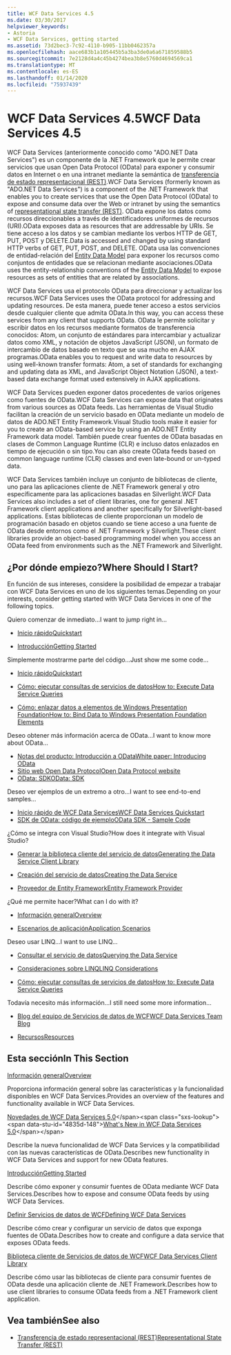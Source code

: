 ```yaml
---
title: WCF Data Services 4.5
ms.date: 03/30/2017
helpviewer_keywords:
- Astoria
- WCF Data Services, getting started
ms.assetid: 73d2bec3-7c92-4110-b905-11bb0462357a
ms.openlocfilehash: aace683b1a105445b5a3ba3de0a6a671859588b5
ms.sourcegitcommit: 7e2128d4a4c45b4274bea3b8e5760d4694569ca1
ms.translationtype: MT
ms.contentlocale: es-ES
ms.lasthandoff: 01/14/2020
ms.locfileid: "75937439"
---
```

# <a name="wcf-data-services-45"></a><span data-ttu-id="4835d-102">WCF Data Services 4.5</span><span class="sxs-lookup"><span data-stu-id="4835d-102">WCF Data Services 4.5</span></span>

<span data-ttu-id="4835d-103">WCF Data Services (anteriormente conocido como "ADO.NET Data Services") es un componente de la .NET Framework que le permite crear servicios que usan Open Data Protocol (OData) para exponer y consumir datos en Internet o en una intranet mediante la semántica de [transferencia de estado representacional (REST)](https://www.ics.uci.edu/~fielding/pubs/dissertation/rest_arch_style.htm).</span><span class="sxs-lookup"><span data-stu-id="4835d-103">WCF Data Services (formerly known as "ADO.NET Data Services") is a component of the .NET Framework that enables you to create services that use the Open Data Protocol (OData) to expose and consume data over the Web or intranet by using the semantics of [representational state transfer (REST)](https://www.ics.uci.edu/~fielding/pubs/dissertation/rest_arch_style.htm).</span></span> <span data-ttu-id="4835d-104">OData expone los datos como recursos direccionables a través de identificadores uniformes de recursos (URI).</span><span class="sxs-lookup"><span data-stu-id="4835d-104">OData exposes data as resources that are addressable by URIs.</span></span> <span data-ttu-id="4835d-105">Se tiene acceso a los datos y se cambian mediante los verbos HTTP de GET, PUT, POST y DELETE.</span><span class="sxs-lookup"><span data-stu-id="4835d-105">Data is accessed and changed by using standard HTTP verbs of GET, PUT, POST, and DELETE.</span></span> <span data-ttu-id="4835d-106">OData usa las convenciones de entidad-relación del [Entity Data Model](../adonet/entity-data-model.md) para exponer los recursos como conjuntos de entidades que se relacionan mediante asociaciones.</span><span class="sxs-lookup"><span data-stu-id="4835d-106">OData uses the entity-relationship conventions of the [Entity Data Model](../adonet/entity-data-model.md) to expose resources as sets of entities that are related by associations.</span></span>

<span data-ttu-id="4835d-107">WCF Data Services usa el protocolo OData para direccionar y actualizar los recursos.</span><span class="sxs-lookup"><span data-stu-id="4835d-107">WCF Data Services uses the OData protocol for addressing and updating resources.</span></span> <span data-ttu-id="4835d-108">De esta manera, puede tener acceso a estos servicios desde cualquier cliente que admita OData.</span><span class="sxs-lookup"><span data-stu-id="4835d-108">In this way, you can access these services from any client that supports OData.</span></span> <span data-ttu-id="4835d-109">OData le permite solicitar y escribir datos en los recursos mediante formatos de transferencia conocidos: Atom, un conjunto de estándares para intercambiar y actualizar datos como XML, y notación de objetos JavaScript (JSON), un formato de intercambio de datos basado en texto que se usa mucho en AJAX programas.</span><span class="sxs-lookup"><span data-stu-id="4835d-109">OData enables you to request and write data to resources by using well-known transfer formats: Atom, a set of standards for exchanging and updating data as XML, and JavaScript Object Notation (JSON), a text-based data exchange format used extensively in AJAX applications.</span></span>

<span data-ttu-id="4835d-110">WCF Data Services pueden exponer datos procedentes de varios orígenes como fuentes de OData.</span><span class="sxs-lookup"><span data-stu-id="4835d-110">WCF Data Services can expose data that originates from various sources as OData feeds.</span></span> <span data-ttu-id="4835d-111">Las herramientas de Visual Studio facilitan la creación de un servicio basado en OData mediante un modelo de datos de ADO.NET Entity Framework.</span><span class="sxs-lookup"><span data-stu-id="4835d-111">Visual Studio tools make it easier for you to create an OData-based service by using an ADO.NET Entity Framework data model.</span></span> <span data-ttu-id="4835d-112">También puede crear fuentes de OData basadas en clases de Common Language Runtime (CLR) e incluso datos enlazados en tiempo de ejecución o sin tipo.</span><span class="sxs-lookup"><span data-stu-id="4835d-112">You can also create OData feeds based on common language runtime (CLR) classes and even late-bound or un-typed data.</span></span>

<span data-ttu-id="4835d-113">WCF Data Services también incluye un conjunto de bibliotecas de cliente, uno para las aplicaciones cliente de .NET Framework general y otro específicamente para las aplicaciones basadas en Silverlight.</span><span class="sxs-lookup"><span data-stu-id="4835d-113">WCF Data Services also includes a set of client libraries, one for general .NET Framework client applications and another specifically for Silverlight-based applications.</span></span> <span data-ttu-id="4835d-114">Estas bibliotecas de cliente proporcionan un modelo de programación basado en objetos cuando se tiene acceso a una fuente de OData desde entornos como el .NET Framework y Silverlight.</span><span class="sxs-lookup"><span data-stu-id="4835d-114">These client libraries provide an object-based programming model when you access an OData feed from environments such as the .NET Framework and Silverlight.</span></span>

## <a name="where-should-i-start"></a><span data-ttu-id="4835d-115">¿Por dónde empiezo?</span><span class="sxs-lookup"><span data-stu-id="4835d-115">Where Should I Start?</span></span>

<span data-ttu-id="4835d-116">En función de sus intereses, considere la posibilidad de empezar a trabajar con WCF Data Services en uno de los siguientes temas.</span><span class="sxs-lookup"><span data-stu-id="4835d-116">Depending on your interests, consider getting started with WCF Data Services in one of the following topics.</span></span>

<span data-ttu-id="4835d-117">Quiero comenzar de inmediato…</span><span class="sxs-lookup"><span data-stu-id="4835d-117">I want to jump right in...</span></span>

- [<span data-ttu-id="4835d-118">Inicio rápido</span><span class="sxs-lookup"><span data-stu-id="4835d-118">Quickstart</span></span>](quickstart-wcf-data-services.md)

- [<span data-ttu-id="4835d-119">Introducción</span><span class="sxs-lookup"><span data-stu-id="4835d-119">Getting Started</span></span>](getting-started-with-wcf-data-services.md)

<span data-ttu-id="4835d-120">Simplemente mostrarme parte del código...</span><span class="sxs-lookup"><span data-stu-id="4835d-120">Just show me some code...</span></span>

- [<span data-ttu-id="4835d-121">Inicio rápido</span><span class="sxs-lookup"><span data-stu-id="4835d-121">Quickstart</span></span>](quickstart-wcf-data-services.md)

- [<span data-ttu-id="4835d-122">Cómo: ejecutar consultas de servicios de datos</span><span class="sxs-lookup"><span data-stu-id="4835d-122">How to: Execute Data Service Queries</span></span>](how-to-execute-data-service-queries-wcf-data-services.md)

- [<span data-ttu-id="4835d-123">Cómo: enlazar datos a elementos de Windows Presentation Foundation</span><span class="sxs-lookup"><span data-stu-id="4835d-123">How to: Bind Data to Windows Presentation Foundation Elements</span></span>](bind-data-to-wpf-elements-wcf-data-services.md)

<span data-ttu-id="4835d-124">Deseo obtener más información acerca de OData...</span><span class="sxs-lookup"><span data-stu-id="4835d-124">I want to know more about OData...</span></span>

- [<span data-ttu-id="4835d-125">Notas del producto: Introducción a OData</span><span class="sxs-lookup"><span data-stu-id="4835d-125">White paper: Introducing OData</span></span>](https://download.microsoft.com/download/E/5/A/E5A59052-EE48-4D64-897B-5F7C608165B8/IntroducingOData.pdf)
- [<span data-ttu-id="4835d-126">Sitio web Open Data Protocol</span><span class="sxs-lookup"><span data-stu-id="4835d-126">Open Data Protocol website</span></span>](https://www.odata.org/)
- [<span data-ttu-id="4835d-127">OData: SDK</span><span class="sxs-lookup"><span data-stu-id="4835d-127">OData: SDK</span></span>](https://www.odata.org/ecosystem/)

<span data-ttu-id="4835d-128">Deseo ver ejemplos de un extremo a otro...</span><span class="sxs-lookup"><span data-stu-id="4835d-128">I want to see end-to-end samples...</span></span>

- <span data-ttu-id="4835d-129">[Inicio rápido de WCF Data Services](https://github.com/microsoftarchive/msdn-code-gallery-community-s-z/tree/master/WCF%20Data%20Services%20Quickstart%20(OData%20Service%20and%20WPF%20Client))</span><span class="sxs-lookup"><span data-stu-id="4835d-129">[WCF Data Services Quickstart](https://github.com/microsoftarchive/msdn-code-gallery-community-s-z/tree/master/WCF%20Data%20Services%20Quickstart%20(OData%20Service%20and%20WPF%20Client))</span></span>
- [<span data-ttu-id="4835d-130">SDK de OData: código de ejemplo</span><span class="sxs-lookup"><span data-stu-id="4835d-130">OData SDK - Sample Code</span></span>](https://www.odata.org/ecosystem/#sdk)

<span data-ttu-id="4835d-131">¿Cómo se integra con Visual Studio?</span><span class="sxs-lookup"><span data-stu-id="4835d-131">How does it integrate with Visual Studio?</span></span>

- [<span data-ttu-id="4835d-132">Generar la biblioteca cliente del servicio de datos</span><span class="sxs-lookup"><span data-stu-id="4835d-132">Generating the Data Service Client Library</span></span>](generating-the-data-service-client-library-wcf-data-services.md)

- [<span data-ttu-id="4835d-133">Creación del servicio de datos</span><span class="sxs-lookup"><span data-stu-id="4835d-133">Creating the Data Service</span></span>](creating-the-data-service.md)

- [<span data-ttu-id="4835d-134">Proveedor de Entity Framework</span><span class="sxs-lookup"><span data-stu-id="4835d-134">Entity Framework Provider</span></span>](entity-framework-provider-wcf-data-services.md)

<span data-ttu-id="4835d-135">¿Qué me permite hacer?</span><span class="sxs-lookup"><span data-stu-id="4835d-135">What can I do with it?</span></span>

- [<span data-ttu-id="4835d-136">Información general</span><span class="sxs-lookup"><span data-stu-id="4835d-136">Overview</span></span>](wcf-data-services-overview.md)

- [<span data-ttu-id="4835d-137">Escenarios de aplicación</span><span class="sxs-lookup"><span data-stu-id="4835d-137">Application Scenarios</span></span>](application-scenarios-wcf-data-services.md)

<span data-ttu-id="4835d-138">Deseo usar LINQ...</span><span class="sxs-lookup"><span data-stu-id="4835d-138">I want to use LINQ...</span></span>

- [<span data-ttu-id="4835d-139">Consultar el servicio de datos</span><span class="sxs-lookup"><span data-stu-id="4835d-139">Querying the Data Service</span></span>](querying-the-data-service-wcf-data-services.md)

- [<span data-ttu-id="4835d-140">Consideraciones sobre LINQ</span><span class="sxs-lookup"><span data-stu-id="4835d-140">LINQ Considerations</span></span>](linq-considerations-wcf-data-services.md)

- [<span data-ttu-id="4835d-141">Cómo: ejecutar consultas de servicios de datos</span><span class="sxs-lookup"><span data-stu-id="4835d-141">How to: Execute Data Service Queries</span></span>](how-to-execute-data-service-queries-wcf-data-services.md)

<span data-ttu-id="4835d-142">Todavía necesito más información...</span><span class="sxs-lookup"><span data-stu-id="4835d-142">I still need some more information...</span></span>

- [<span data-ttu-id="4835d-143">Blog del equipo de Servicios de datos de WCF</span><span class="sxs-lookup"><span data-stu-id="4835d-143">WCF Data Services Team Blog</span></span>](https://docs.microsoft.com/archive/blogs/astoriateam/)

- [<span data-ttu-id="4835d-144">Recursos</span><span class="sxs-lookup"><span data-stu-id="4835d-144">Resources</span></span>](wcf-data-services-resources.md)

## <a name="in-this-section"></a><span data-ttu-id="4835d-145">Esta sección</span><span class="sxs-lookup"><span data-stu-id="4835d-145">In This Section</span></span>

[<span data-ttu-id="4835d-146">Información general</span><span class="sxs-lookup"><span data-stu-id="4835d-146">Overview</span></span>](wcf-data-services-overview.md)

<span data-ttu-id="4835d-147">Proporciona información general sobre las características y la funcionalidad disponibles en WCF Data Services.</span><span class="sxs-lookup"><span data-stu-id="4835d-147">Provides an overview of the features and functionality available in WCF Data Services.</span></span>

<span data-ttu-id="4835d-148">[Novedades de WCF Data Services 5,0](https://docs.microsoft.com/previous-versions/dotnet/wcf-data-services/ee373845(v=vs.103))</span><span class="sxs-lookup"><span data-stu-id="4835d-148">[What's New in WCF Data Services 5.0](https://docs.microsoft.com/previous-versions/dotnet/wcf-data-services/ee373845(v=vs.103))</span></span>

<span data-ttu-id="4835d-149">Describe la nueva funcionalidad de WCF Data Services y la compatibilidad con las nuevas características de OData.</span><span class="sxs-lookup"><span data-stu-id="4835d-149">Describes new functionality in WCF Data Services and support for new OData features.</span></span>

[<span data-ttu-id="4835d-150">Introducción</span><span class="sxs-lookup"><span data-stu-id="4835d-150">Getting Started</span></span>](getting-started-with-wcf-data-services.md)

<span data-ttu-id="4835d-151">Describe cómo exponer y consumir fuentes de OData mediante WCF Data Services.</span><span class="sxs-lookup"><span data-stu-id="4835d-151">Describes how to expose and consume OData feeds by using WCF Data Services.</span></span>

[<span data-ttu-id="4835d-152">Definir Servicios de datos de WCF</span><span class="sxs-lookup"><span data-stu-id="4835d-152">Defining WCF Data Services</span></span>](defining-wcf-data-services.md)

<span data-ttu-id="4835d-153">Describe cómo crear y configurar un servicio de datos que exponga fuentes de OData.</span><span class="sxs-lookup"><span data-stu-id="4835d-153">Describes how to create and configure a data service that exposes OData feeds.</span></span>

[<span data-ttu-id="4835d-154">Biblioteca cliente de Servicios de datos de WCF</span><span class="sxs-lookup"><span data-stu-id="4835d-154">WCF Data Services Client Library</span></span>](wcf-data-services-client-library.md)

<span data-ttu-id="4835d-155">Describe cómo usar las bibliotecas de cliente para consumir fuentes de OData desde una aplicación cliente de .NET Framework.</span><span class="sxs-lookup"><span data-stu-id="4835d-155">Describes how to use client libraries to consume OData feeds from a .NET Framework client application.</span></span>

## <a name="see-also"></a><span data-ttu-id="4835d-156">Vea también</span><span class="sxs-lookup"><span data-stu-id="4835d-156">See also</span></span>

- [<span data-ttu-id="4835d-157">Transferencia de estado representacional (REST)</span><span class="sxs-lookup"><span data-stu-id="4835d-157">Representational State Transfer (REST)</span></span>](https://www.ics.uci.edu/~fielding/pubs/dissertation/rest_arch_style.htm)
